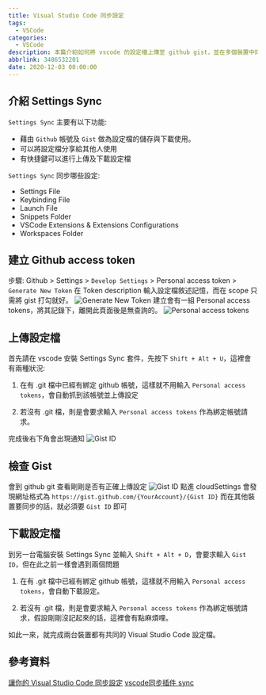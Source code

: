```yaml
---
title: Visual Studio Code 同步設定
tags:
  - VSCode
categories:
  - VSCode
description: 本篇介紹如何將 vscode 的設定檔上傳至 github gist，並在多個裝置中同步設定
abbrlink: 3486532201
date: 2020-12-03 00:00:00
---
```


## 介紹 Settings Sync

`Settings Sync` 主要有以下功能:

* 藉由 `Github` 帳號及 `Gist` 做為設定檔的儲存與下載使用。
* 可以將設定檔分享給其他人使用
* 有快捷鍵可以進行上傳及下載設定檔

`Settings Sync` 同步哪些設定:

* Settings File
* Keybinding File
* Launch File
* Snippets Folder
* VSCode Extensions & Extensions Configurations
* Workspaces Folder

## 建立 Github access token

步驟: Github > Settings > `Develop Settings` > Personal access token > `Generate New Token`
在 Token description 輸入設定檔敘述記憶，而在 scope 只需將 gist 打勾就好。
![Generate New Token](https://i.imgur.com/84jAjNy.png)
建立會有一組 Personal access tokens，將其記錄下，離開此頁面後是無查詢的。
![Personal access tokens](https://i.imgur.com/A3Inw8N.png)

## 上傳設定檔

首先請在 vscode 安裝 Settings Sync 套件，先按下 `Shift + Alt + U`，這裡會有兩種狀況:

1. 在有 .git 檔中已經有綁定 github 帳號，這樣就不用輸入 `Personal access tokens`，會自動抓到該帳號並上傳設定

2. 若沒有 .git 檔，則是會要求輸入 `Personal access tokens` 作為綁定帳號請求。

完成後右下角會出現通知
![Gist ID](https://i.imgur.com/UOfGIxr.png)

## 檢查 Gist

會到 github git 查看剛剛是否有正確上傳設定
![Gist ID](https://i.imgur.com/M3EqZMH.png)
點進 cloudSettings 會發現網址格式為
`https://gist.github.com/{YourAccount}/{Gist ID}`
而在其他裝置要同步的話，就必須要 `Gist ID` 即可

## 下載設定檔

到另一台電腦安裝 Settings Sync 並輸入 `Shift + Alt + D`，會要求輸入 `Gist ID`，但在此之前一樣會遇到兩個問題

1. 在有 .git 檔中已經有綁定 github 帳號，這樣就不用輸入 `Personal access tokens`，會自動下載設定。

2. 若沒有 .git 檔，則是會要求輸入 `Personal access tokens` 作為綁定帳號請求，假設剛剛沒記起來的話，這裡會有點麻煩哩。

如此一來，就完成兩台裝置都有共同的 Visual Studio Code 設定檔。

## 參考資料

[讓你的 Visual Studio Code 同步設定](https://medium.com/@kodofish/%E8%AE%93%E4%BD%A0%E7%9A%84-visual-studio-code-%E5%90%8C%E6%AD%A5%E8%A8%AD%E5%AE%9A-4c5fe6a4d882)
[vscode同步插件 sync](https://blog.csdn.net/weixin_42060896/article/details/105007965)
